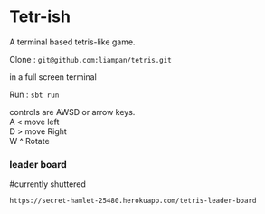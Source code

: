 # Tetr-ish

A terminal based tetris-like game.

Clone : `git@github.com:liampan/tetris.git`

in a full screen terminal 

Run : `sbt run`

controls are AWSD or arrow keys.  
  A  < move left  
  D  > move Right  
  W  ^ Rotate  

### leader board

#currently shuttered

 `https://secret-hamlet-25480.herokuapp.com/tetris-leader-board `
